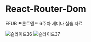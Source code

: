 # React-Router-Dom
EFUB 프론트엔드 6주차 세미나 실습 자료

![슬라이드36](https://github.com/user-attachments/assets/fe8a4144-bef3-4d23-9f4f-42544cfebbcc)
![슬라이드37](https://github.com/user-attachments/assets/8e83f8e7-0465-46e4-a4cc-b505ae65043d)
